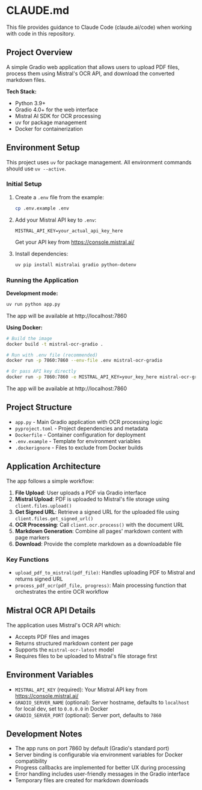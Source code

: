 # CLAUDE.md

This file provides guidance to Claude Code (claude.ai/code) when working with code in this repository.

## Project Overview

A simple Gradio web application that allows users to upload PDF files, process them using Mistral's OCR API, and download the converted markdown files.

**Tech Stack:**
- Python 3.9+
- Gradio 4.0+ for the web interface
- Mistral AI SDK for OCR processing
- uv for package management
- Docker for containerization

## Environment Setup

This project uses `uv` for package management. All environment commands should use `uv --active`.

### Initial Setup

1. Create a `.env` file from the example:
   ```bash
   cp .env.example .env
   ```

2. Add your Mistral API key to `.env`:
   ```
   MISTRAL_API_KEY=your_actual_api_key_here
   ```
   Get your API key from https://console.mistral.ai/

3. Install dependencies:
   ```bash
   uv pip install mistralai gradio python-dotenv
   ```

### Running the Application

**Development mode:**
```bash
uv run python app.py
```

The app will be available at http://localhost:7860

**Using Docker:**
```bash
# Build the image
docker build -t mistral-ocr-gradio .

# Run with .env file (recommended)
docker run -p 7860:7860 --env-file .env mistral-ocr-gradio

# Or pass API key directly
docker run -p 7860:7860 -e MISTRAL_API_KEY=your_key_here mistral-ocr-gradio
```

The app will be available at http://localhost:7860

## Project Structure

- `app.py` - Main Gradio application with OCR processing logic
- `pyproject.toml` - Project dependencies and metadata
- `Dockerfile` - Container configuration for deployment
- `.env.example` - Template for environment variables
- `.dockerignore` - Files to exclude from Docker builds

## Application Architecture

The app follows a simple workflow:

1. **File Upload**: User uploads a PDF via Gradio interface
2. **Mistral Upload**: PDF is uploaded to Mistral's file storage using `client.files.upload()`
3. **Get Signed URL**: Retrieve a signed URL for the uploaded file using `client.files.get_signed_url()`
4. **OCR Processing**: Call `client.ocr.process()` with the document URL
5. **Markdown Generation**: Combine all pages' markdown content with page markers
6. **Download**: Provide the complete markdown as a downloadable file

### Key Functions

- `upload_pdf_to_mistral(pdf_file)`: Handles uploading PDF to Mistral and returns signed URL
- `process_pdf_ocr(pdf_file, progress)`: Main processing function that orchestrates the entire OCR workflow

## Mistral OCR API Details

The application uses Mistral's OCR API which:
- Accepts PDF files and images
- Returns structured markdown content per page
- Supports the `mistral-ocr-latest` model
- Requires files to be uploaded to Mistral's file storage first

## Environment Variables

- `MISTRAL_API_KEY` (required): Your Mistral API key from https://console.mistral.ai/
- `GRADIO_SERVER_NAME` (optional): Server hostname, defaults to `localhost` for local dev, set to `0.0.0.0` in Docker
- `GRADIO_SERVER_PORT` (optional): Server port, defaults to `7860`

## Development Notes

- The app runs on port 7860 by default (Gradio's standard port)
- Server binding is configurable via environment variables for Docker compatibility
- Progress callbacks are implemented for better UX during processing
- Error handling includes user-friendly messages in the Gradio interface
- Temporary files are created for markdown downloads

